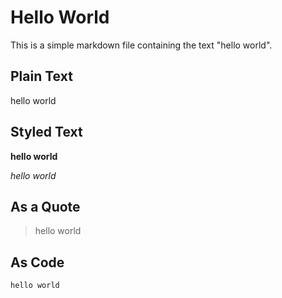 # Hello World

This is a simple markdown file containing the text "hello world".

## Plain Text

hello world

## Styled Text

**hello world**

*hello world*

## As a Quote

> hello world

## As Code

```text
hello world
